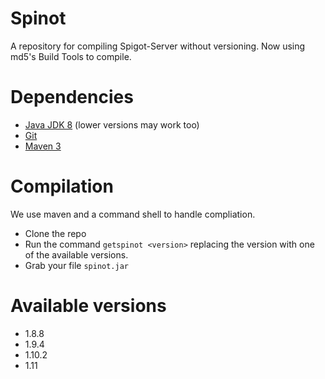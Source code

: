 Spinot
===========

A repository for compiling Spigot-Server without versioning.
Now using md5's Build Tools to compile.

Dependencies
===========
* [Java JDK 8](http://www.oracle.com/technetwork/java/javase/downloads/jdk8-downloads-2133151.html "Download Java JDK") (lower versions may work too)
* [Git](https://git-scm.com/downloads "Download Git")
* [Maven 3](http://maven.apache.org/download.html "Download maven 3")

Compilation
===========
We use maven and a command shell to handle compliation.
* Clone the repo
* Run the command `getspinot <version>` replacing the version with one of the available versions.
* Grab your file `spinot.jar`

Available versions
===========
* 1.8.8
* 1.9.4
* 1.10.2
* 1.11
